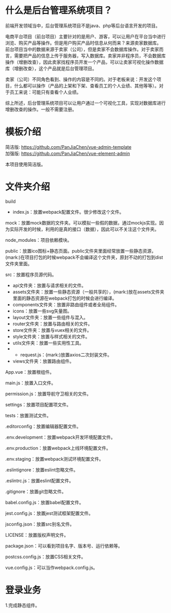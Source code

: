 # 什么是后台管理系统项目？
前端开发领域当中，后台管理系统项目不是java、php等后台语言开发的项目。

电商平台项目（前台项目）主要针对的是用户、游客，可以让用户在平台当中进行浏览、购买产品等操作。但是用户购买产品时信息从何而来？来源卖家数据库。  
前台项目当中的数据来源于卖家（公司），但是卖家不会数据库操作。对于卖家而言，需要把产品的信息上传于服务器，写入数据库。卖家并非程序员，不会数据库操作（增删改查），因此卖家找程序员开发一个产品，可以让卖家可视化操作数据库（增删改查），这个产品就是后台管理项目。

卖家（公司）不同角色看到、操作的内容是不同的。对于老板来说：开发这个项目，什么都可以操作（产品的上架和下架、查看员工的个人业绩、其他等等）。对于员工来说：可能只有查看个人业绩。

综上所述，后台管理系统项目可以让用户通过一个可视化工具，实现对数据库进行增删改查的操作。一般不需要注册。


# 模板介绍
简洁版: <https://github.com/PanJiaChen/vue-admin-template>  
加强版: <https://github.com/PanJiaChen/vue-element-admin>  

本项目使用简洁版。  


# 文件夹介绍
build  
* index.js：放置webpack配置文件。很少修改这个文件。

mock：放置mock数据的文件夹。可以模拟一些假的数据，通过mockjs实现。因为实际开发的时候，利用的是真的接口（数据），因此可以不关注这个文件夹。

node_modules：项目依赖模块。

public：放置ico图标+静态页面。public文件夹里面经常放置一些静态资源，(mark:)在项目打包的时候webpack不会编译这个文件夹，原封不动的打包到dist文件夹里面。

src：放置程序员源代码。  
* api文件夹：放置与请求相关的文件。  
* assets文件夹：放置一些静态资源（一般共享的），(mark:)放在assets文件夹里面的静态资源在webpack打包的时候会进行编译。  
* components文件夹：放置非路由组件或者全局组件。  
* icons：放置一些svg矢量图。  
* layout文件夹：放置一些组件与混入。  
* router文件夹：放置与路由相关的文件。  
* store文件夹：放置与vuex相关的文件。  
* style文件夹：放置与样式相关的文件。  
* utils文件夹：放置一些实用性工具。  
* * request.js：(mark:)放置axios二次封装文件。  
* views文件夹：放置路由组件。  

App.vue：放置根组件。

main.js：放置入口文件。

permission.js：放置导航守卫相关的文件。

settings：放置项目配置项文件。

tests：放置测试文件。

.editorconfig：放置编辑器配置文件。

.env.development：放置webpack开发环境配置文件。

.env.production：放置webpack上线环境配置文件。 

.env.staging：放置webpack测试环境配置文件。

.eslintignore：放置eslint忽略文件。

.eslintrc.js：放置eslint配置文件。

.gitignore：放置git忽略文件。

babel.config.js：放置babel配置文件。

jest.config.js：放置jest测试框架配置文件。

jsconfig.json：放置src别名文件。

LICENSE：放置版权声明文件。

package.json：可以看到项目名字、版本号、运行依赖等。

postcss.config.js：放置CSS相关文件。

vue.config.js：可以当作webpack.config.js。


# 登录业务
1.完成静态组件。

